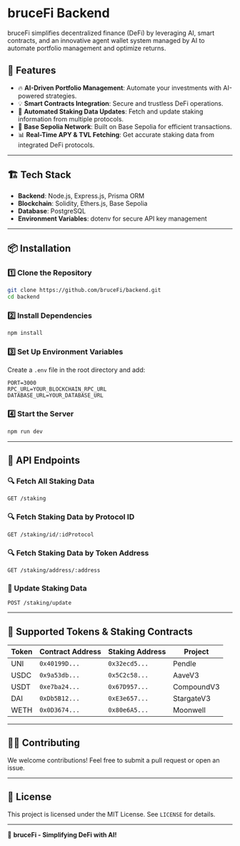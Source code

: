# bruceFi Backend

bruceFi simplifies decentralized finance (DeFi) by leveraging AI, smart contracts, and an innovative agent wallet system managed by AI to automate portfolio management and optimize returns.

## 🚀 Features
- 🔥 **AI-Driven Portfolio Management**: Automate your investments with AI-powered strategies.
- 💡 **Smart Contracts Integration**: Secure and trustless DeFi operations.
- 🏦 **Automated Staking Data Updates**: Fetch and update staking information from multiple protocols.
- 🌉 **Base Sepolia Network**: Built on Base Sepolia for efficient transactions.
- 📊 **Real-Time APY & TVL Fetching**: Get accurate staking data from integrated DeFi protocols.

---

## 🏗️ Tech Stack
- **Backend**: Node.js, Express.js, Prisma ORM
- **Blockchain**: Solidity, Ethers.js, Base Sepolia
- **Database**: PostgreSQL
- **Environment Variables**: dotenv for secure API key management

---

## 📦 Installation

### 1️⃣ Clone the Repository
```sh
git clone https://github.com/bruceFi/backend.git
cd backend
```

### 2️⃣ Install Dependencies
```sh
npm install
```

### 3️⃣ Set Up Environment Variables
Create a `.env` file in the root directory and add:
```env
PORT=3000
RPC_URL=YOUR_BLOCKCHAIN_RPC_URL
DATABASE_URL=YOUR_DATABASE_URL
```

### 4️⃣ Start the Server
```sh
npm run dev
```

---

## 📡 API Endpoints

### 🔍 Fetch All Staking Data
```http
GET /staking
```

### 🔍 Fetch Staking Data by Protocol ID
```http
GET /staking/id/:idProtocol
```

### 🔍 Fetch Staking Data by Token Address
```http
GET /staking/address/:address
```

### 🔄 Update Staking Data
```http
POST /staking/update
```

---

## 🏦 Supported Tokens & Staking Contracts
| Token | Contract Address | Staking Address | Project |
|--------|-----------------|-----------------|---------|
| UNI    | `0x40199D...`   | `0x32ecd5...`   | Pendle  |
| USDC   | `0x9a53db...`   | `0x5C2c58...`   | AaveV3  |
| USDT   | `0xe7ba24...`   | `0x67D957...`   | CompoundV3 |
| DAI    | `0xDb5B12...`   | `0xE3e657...`   | StargateV3 |
| WETH   | `0x0D3674...`   | `0x80e6A5...`   | Moonwell |

---

## 👨‍💻 Contributing
We welcome contributions! Feel free to submit a pull request or open an issue.

---

## 📜 License
This project is licensed under the MIT License. See `LICENSE` for details.

---

🚀 **bruceFi - Simplifying DeFi with AI!**